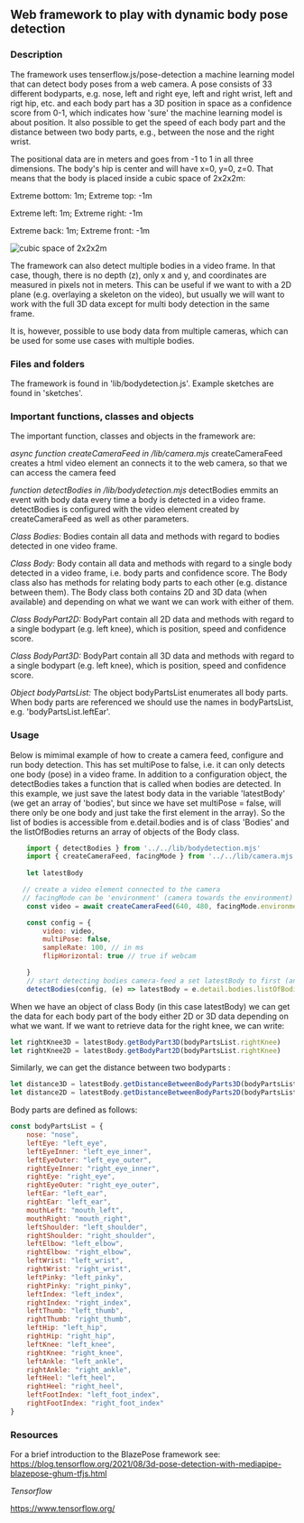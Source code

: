 ## Web framework to play with dynamic body pose detection

### Description

The framework uses tenserflow.js/pose-detection a machine learning model that can detect body poses from a web camera. A pose consists of 33 different bodyparts, e.g. nose, left and right eye, left and right wrist, left and rigt hip, etc. and each body part has a 3D position in space as a confidence score from 0-1, which indicates how 'sure' the machine learning model is about position. It also possible to get the speed of each body part and the distance between two body parts, e.g., between the nose and the right wrist. 

The positional data are in meters and goes from -1 to 1 in all three dimensions. The body's hip is center and will have x=0, y=0, z=0. That means that the body is placed inside a cubic space of 2x2x2m:

Extreme bottom: 1m; Extreme top: -1m

Extreme left: 1m; Extreme right: -1m

Extreme back: 1m; Extreme front: -1m

![cubic space of 2x2x2m](/images/blazepose.gif)

The framework can also detect multiple bodies in a video frame. In that case, though, there is no depth (z), only x and y, and coordinates are measured in pixels not in meters. This can be useful if we want to with a 2D plane (e.g. overlaying a skeleton on the video), but usually we will  want to work with the full 3D data except for multi body detection in the same frame. 

It is, however, possible to use body data from multiple cameras, which can be used for some use cases with multiple bodies.   


### Files and folders
The framework is found in 'lib/bodydetection.js'.
Example sketches are found in 'sketches'.

### Important functions, classes and objects
The important function, classes and objects in the framework are:

*async function createCameraFeed in /lib/camera.mjs*
createCameraFeed creates a html video element an connects it to the web camera, so that we can access the camera feed 

*function detectBodies in /lib/bodydetection.mjs* 
detectBodies emmits an event with body data every time a body is detected in a video frame. detectBodies is configured with the video element created by createCameraFeed as well as other parameters.   

*Class Bodies:*
Bodies contain all data and methods with regard to bodies detected in one video frame. 

*Class Body:*
Body contain all data and methods with regard to a single body detected in a video frame, i.e. body parts and confidence score. The Body class also has methods for relating body parts to each other (e.g. distance between them). The Body class both contains 2D and 3D data (when available) and depending on what we want we can work with either of them. 

*Class BodyPart2D:*
BodyPart contain all 2D data and methods with regard to a single bodypart (e.g. left knee), which is position, speed and confidence score.

*Class BodyPart3D:*
BodyPart contain all 3D data and methods with regard to a single bodypart (e.g. left knee), which is position, speed and confidence score.

*Object bodyPartsList:*
The object bodyPartsList enumerates all body parts. When body parts are referenced we should use the names in bodyPartsList, e.g. 'bodyPartsList.leftEar'.

### Usage
Below is mimimal example of how to create a camera feed, configure and run body detection. This has set multiPose to false, i.e. it can only detects one body (pose) in a video frame. In addition to a configuration object, the detectBodies takes a function that is called when bodies are detected. In this example, we just save the latest body data in the variable 'latestBody' (we get an array of 'bodies', but since we have set multiPose = false, will there only be one body and just take the first element in the array). So the list of bodies is accessible from e.detail.bodies and is of class 'Bodies' and the listOfBodies returns an array of objects of the Body class. 

~~~javascript
    import { detectBodies } from '../../lib/bodydetection.mjs'
    import { createCameraFeed, facingMode } from '../../lib/camera.mjs'
    
    let latestBody

   // create a video element connected to the camera
   // facingMode can be 'environment' (camera towards the environment) or 'user' (camera towards the user)
    const video = await createCameraFeed(640, 480, facingMode.environment)

    const config = {
        video: video,
        multiPose: false,
        sampleRate: 100, // in ms
        flipHorizontal: true // true if webcam

    }
    // start detecting bodies camera-feed a set latestBody to first (and only) body
    detectBodies(config, (e) => latestBody = e.detail.bodies.listOfBodies[0])
~~~

When we have an object of class Body (in this case latestBody) we can get the data for each body part of the body either 2D or 3D data depending on what we want.  If we want to retrieve data for the right knee, we can write:

~~~javascript
let rightKnee3D = latestBody.getBodyPart3D(bodyPartsList.rightKnee)
let rightKnee2D = latestBody.getBodyPart2D(bodyPartsList.rightKnee)

~~~

Similarly, we can get the distance between two bodyparts :

~~~javascript
let distance3D = latestBody.getDistanceBetweenBodyParts3D(bodyPartsList.leftWrist, bodyParts.rightWrist)
let distance2D = latestBody.getDistanceBetweenBodyParts2D(bodyPartsList.leftWrist, bodyParts.rightWrist)
~~~

Body parts are defined as follows:

~~~javascript
const bodyPartsList = {
    nose: "nose", 
    leftEye: "left_eye", 
    leftEyeInner: "left_eye_inner", 
    leftEyeOuter: "left_eye_outer", 
    rightEyeInner: "right_eye_inner",
    rightEye: "right_eye", 
    rightEyeOuter: "right_eye_outer", 
    leftEar: "left_ear", 
    rightEar: "left_ear",
    mouthLeft: "mouth_left", 
    mouthRight: "mouth_right", 
    leftShoulder: "left_shoulder", 
    rightShoulder: "right_shoulder",
    leftElbow: "left_elbow", 
    rightElbow: "right_elbow", 
    leftWrist: "left_wrist", 
    rightWrist: "right_wrist",
    leftPinky: "left_pinky", 
    rightPinky: "right_pinky", 
    leftIndex: "left_index", 
    rightIndex: "right_index",
    leftThumb: "left_thumb", 
    rightThumb: "right_thumb", 
    leftHip: "left_hip", 
    rightHip: "right_hip",
    leftKnee: "left_knee", 
    rightKnee: "right_knee", 
    leftAnkle: "left_ankle", 
    rightAnkle: "right_ankle",
    leftHeel: "left_heel", 
    rightHeel: "right_heel", 
    leftFootIndex: "left_foot_index", 
    rightFootIndex: "right_foot_index"
}
~~~
### Resources
For a brief introduction to the BlazePose framework see: 
https://blog.tensorflow.org/2021/08/3d-pose-detection-with-mediapipe-blazepose-ghum-tfjs.html 

*Tensorflow*

https://www.tensorflow.org/
